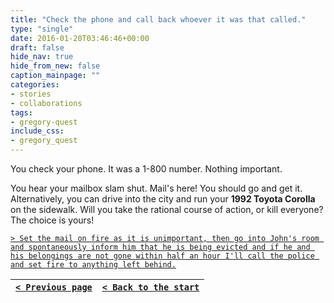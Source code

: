 ```yaml
---
title: "Check the phone and call back whoever it was that called."
type: "single"
date: 2016-01-20T03:46:46+00:00
draft: false
hide_nav: true
hide_from_new: false
caption_mainpage: ""
categories:
- stories
- collaborations
tags:
- gregory-quest
include_css:
- gregory_quest
---
```


You check your phone. It was a 1-800 number. Nothing important.

You hear your mailbox slam shut. Mail's here! You should go and get it. Alternatively, you can drive into the city and run your **1992 Toyota Corolla** on the sidewalk. Will you take the rational course of action, or kill everyone? The choice is yours!

[``> Set the mail on fire as it is unimportant, then go into John's room and spontaneously inform him that he is being evicted and if he and his belongings are not gone within half an hour I'll call the police and set fire to anything left behind.``](../4)

|[``< Previous page``](../2)|[``< Back to the start``](../)|
|---|---|